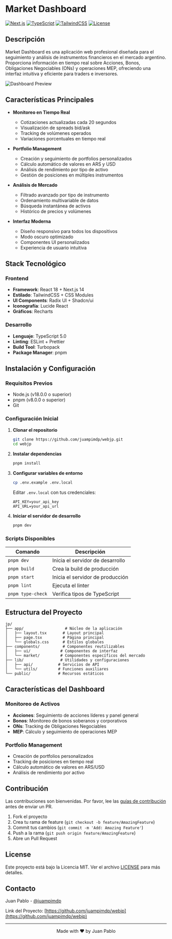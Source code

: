 # Market Dashboard

[![Next.js](https://img.shields.io/badge/Next.js-14-black)](https://nextjs.org/)
[![TypeScript](https://img.shields.io/badge/TypeScript-5.0-blue)](https://www.typescriptlang.org/)
[![TailwindCSS](https://img.shields.io/badge/TailwindCSS-3.0-38B2AC)](https://tailwindcss.com/)
[![License](https://img.shields.io/badge/License-MIT-green.svg)](LICENSE)

## Descripción

Market Dashboard es una aplicación web profesional diseñada para el seguimiento y análisis de instrumentos financieros en el mercado argentino. Proporciona información en tiempo real sobre Acciones, Bonos, Obligaciones Negociables (ONs) y operaciones MEP, ofreciendo una interfaz intuitiva y eficiente para traders e inversores.

![Dashboard Preview](public/dashboard-preview.png)

## Características Principales

- **Monitoreo en Tiempo Real**
  - Cotizaciones actualizadas cada 20 segundos
  - Visualización de spreads bid/ask
  - Tracking de volúmenes operados
  - Variaciones porcentuales en tiempo real

- **Portfolio Management**
  - Creación y seguimiento de portfolios personalizados
  - Cálculo automático de valores en ARS y USD
  - Análisis de rendimiento por tipo de activo
  - Gestión de posiciones en múltiples instrumentos

- **Análisis de Mercado**
  - Filtrado avanzado por tipo de instrumento
  - Ordenamiento multivariable de datos
  - Búsqueda instantánea de activos
  - Histórico de precios y volúmenes

- **Interfaz Moderna**
  - Diseño responsivo para todos los dispositivos
  - Modo oscuro optimizado
  - Componentes UI personalizados
  - Experiencia de usuario intuitiva

## Stack Tecnológico

### Frontend
- **Framework**: React 18 + Next.js 14
- **Estilado**: TailwindCSS + CSS Modules
- **UI Components**: Radix UI + Shadcn/ui
- **Iconografía**: Lucide React
- **Gráficos**: Recharts

### Desarrollo
- **Lenguaje**: TypeScript 5.0
- **Linting**: ESLint + Prettier
- **Build Tool**: Turbopack
- **Package Manager**: pnpm

## Instalación y Configuración

### Requisitos Previos
- Node.js (v18.0.0 o superior)
- pnpm (v8.0.0 o superior)
- Git

### Configuración Inicial

1. **Clonar el repositorio**
   ```bash
   git clone https://github.com/juampimdp/webjp.git
   cd webjp
   ```

2. **Instalar dependencias**
   ```bash
   pnpm install
   ```

3. **Configurar variables de entorno**
   ```bash
   cp .env.example .env.local
   ```
   Editar `.env.local` con tus credenciales:
   ```env
   API_KEY=your_api_key
   API_URL=your_api_url
   ```

4. **Iniciar el servidor de desarrollo**
   ```bash
   pnpm dev
   ```

### Scripts Disponibles

| Comando | Descripción |
|---------|-------------|
| `pnpm dev` | Inicia el servidor de desarrollo |
| `pnpm build` | Crea la build de producción |
| `pnpm start` | Inicia el servidor de producción |
| `pnpm lint` | Ejecuta el linter |
| `pnpm type-check` | Verifica tipos de TypeScript |

## Estructura del Proyecto

```
jp/
├── app/                  # Núcleo de la aplicación
│   ├── layout.tsx       # Layout principal
│   ├── page.tsx         # Página principal
│   └── globals.css      # Estilos globales
├── components/          # Componentes reutilizables
│   ├── ui/             # Componentes de interfaz
│   └── market/         # Componentes específicos del mercado
├── lib/                # Utilidades y configuraciones
│   ├── api/           # Servicios de API
│   └── utils/         # Funciones auxiliares
└── public/            # Recursos estáticos
```

## Características del Dashboard

### Monitoreo de Activos
- **Acciones**: Seguimiento de acciones líderes y panel general
- **Bonos**: Monitoreo de bonos soberanos y corporativos
- **ONs**: Tracking de Obligaciones Negociables
- **MEP**: Cálculo y seguimiento de operaciones MEP

### Portfolio Management
- Creación de portfolios personalizados
- Tracking de posiciones en tiempo real
- Cálculo automático de valores en ARS/USD
- Análisis de rendimiento por activo

## Contribución

Las contribuciones son bienvenidas. Por favor, lee las [guías de contribución](CONTRIBUTING.md) antes de enviar un PR.

1. Fork el proyecto
2. Crea tu rama de feature (`git checkout -b feature/AmazingFeature`)
3. Commit tus cambios (`git commit -m 'Add: Amazing Feature'`)
4. Push a la rama (`git push origin feature/AmazingFeature`)
5. Abre un Pull Request

## License

Este proyecto está bajo la Licencia MIT. Ver el archivo [LICENSE](LICENSE) para más detalles.

## Contacto

Juan Pablo - [@juampimdp](https://twitter.com/juampimdp)

Link del Proyecto: [https://github.com/juampimdp/webjp](https://github.com/juampimdp/webjp)

---

<p align="center">Made with ❤️ by Juan Pablo</p>
